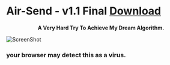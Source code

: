 # Air-Send - v1.1 Final <a href='https://github.com/TheNxtgenBoy/Air-Send/raw/main/Air-Send.exe'>Download</a>

<p align='center'><b>A Very Hard Try To Achieve My Dream Algorithm.</b></p>

![ScreenShot](https://i.ibb.co/8mdBYk3/Screenshot-261.png)

### your browser may detect this as a virus.
